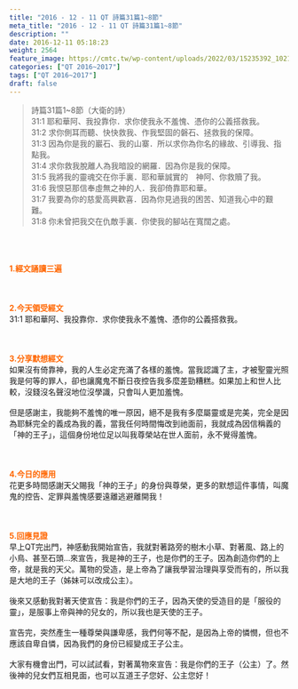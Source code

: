 ```yaml
---
title: "2016 - 12 - 11 QT 詩篇31篇1~8節"
meta_title: "2016 - 12 - 11 QT 詩篇31篇1~8節"
description: ""
date: 2016-12-11 05:18:23
weight: 2564
feature_image: https://cmtc.tw/wp-content/uploads/2022/03/15235392_10211799862337740_180693556567566654_o-1.webp
categories: ["QT 2016~2017"]
tags: ["QT 2016~2017"]
draft: false
---
```


<blockquote>詩篇31篇1~8節（大衛的詩）<br />
31:1 耶和華阿、我投靠你．求你使我永不羞愧、憑你的公義搭救我。<br />
31:2 求你側耳而聽、快快救我、作我堅固的磐石、拯救我的保障。<br />
31:3 因為你是我的巖石、我的山寨．所以求你為你名的緣故、引導我、指點我。<br />
31:4 求你救我脫離人為我暗設的網羅．因為你是我的保障。<br />
31:5 我將我的靈魂交在你手裏．耶和華誠實的　神阿、你救贖了我。<br />
31:6 我恨惡那信奉虛無之神的人．我卻倚靠耶和華。<br />
31:7 我要為你的慈愛高興歡喜．因為你見過我的困苦、知道我心中的艱難。<br />
31:8 你未曾把我交在仇敵手裏．你使我的腳站在寬闊之處。</blockquote><br />
&nbsp;<br />
<br />
<span style="color: #ff6600;"><strong>1.</strong><strong>經文誦讀三遍</strong></span><br />
<br />
<span style="color: #ff6600;"><strong> </strong></span><br />
<br />
<span style="color: #ff6600;"><strong>2.</strong><strong>今天領受經文<br />
</strong></span>31:1 耶和華阿、我投靠你．求你使我永不羞愧、憑你的公義搭救我。<br />
<br />
&nbsp;<br />
<br />
<span style="color: #ff6600;"><strong>3.</strong><strong>分享默想經文<br />
</strong></span>如果沒有倚靠神，我的人生必定充滿了各樣的羞愧。當我認識了主，才被聖靈光照我是何等的罪人，卻也讓魔鬼不斷日夜控告我多麼差勁糟糕。如果加上和世人比較，沒錢沒名聲沒地位沒學識，只會叫人更加羞愧。<br />
<br />
但是感謝主，我能夠不羞愧的唯一原因，絕不是我有多麼屬靈或是完美，完全是因為耶穌完全的義成為我的義，當我任何時間悔改到祂面前，我就成為因信稱義的「神的王子」，這個身份地位足以叫我尊榮站在世人面前，永不覺得羞愧。<br />
<br />
&nbsp;<br />
<br />
<span style="color: #ff6600;"><strong>4.</strong><strong>今日的應用<br />
</strong></span>花更多時間感謝天父賜我「神的王子」的身份與尊榮，更多的默想這件事情，叫魔鬼的控告、定罪與羞愧感要遠離逃避離開我！<br />
<br />
&nbsp;<br />
<br />
<span style="color: #ff6600;"><strong>5.</strong><strong>回應見證<br />
</strong></span>早上QT完出門，神感動我開始宣告，我就對著路旁的樹木小草、對著風、路上的小鳥、甚至石頭…來宣告，我是神的王子，也是你們的王子。因為創造你們的上帝，就是我的天父。萬物的受造，是上帝為了讓我學習治理與享受而有的，所以我是大地的王子（姊妹可以改成公主）。<br />
<br />
後來又感動我對著天使宣告：我是你們的王子，因為天使的受造目的是「服役的靈」，是服事上帝與神的兒女的，所以我也是天使的王子。<br />
<br />
宣告完，突然產生一種尊榮與謙卑感，我們何等不配，是因為上帝的憐憫，但也不應該自卑自憐，因為我們的身份已經變成王子公主。<br />
<br />
大家有機會出門，可以試試看，對著萬物來宣告：我是你們的王子（公主）了。然後神的兒女們互相見面，也可以互道王子您好、公主您好！<br />
<br />
&nbsp;<br />
<br />
&nbsp;
        
